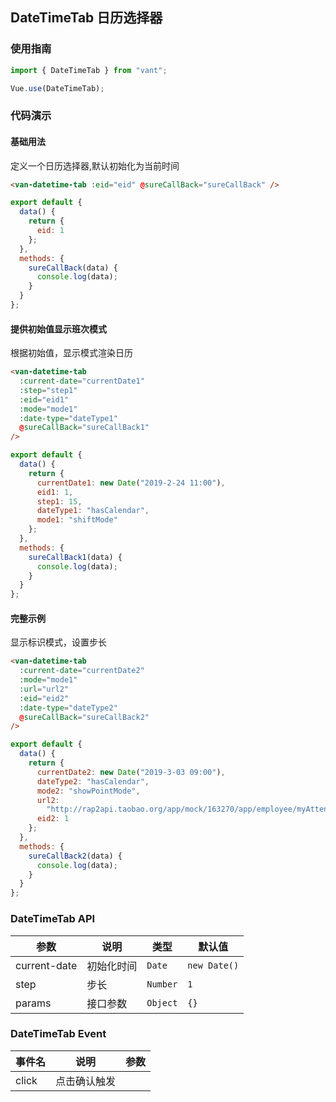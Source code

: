 ## DateTimeTab 日历选择器

### 使用指南

```javascript
import { DateTimeTab } from "vant";

Vue.use(DateTimeTab);
```

### 代码演示

#### 基础用法

定义一个日历选择器,默认初始化为当前时间

```html
<van-datetime-tab :eid="eid" @sureCallBack="sureCallBack" />
```

```js
export default {
  data() {
    return {
      eid: 1
    };
  },
  methods: {
    sureCallBack(data) {
      console.log(data);
    }
  }
};
```

#### 提供初始值显示班次模式

根据初始值，显示模式渲染日历

```html
<van-datetime-tab
  :current-date="currentDate1"
  :step="step1"
  :eid="eid1"
  :mode="mode1"
  :date-type="dateType1"
  @sureCallBack="sureCallBack1"
/>
```

```js
export default {
  data() {
    return {
      currentDate1: new Date("2019-2-24 11:00"),
      eid1: 1,
      step1: 15,
      dateType1: "hasCalendar",
      mode1: "shiftMode"
    };
  },
  methods: {
    sureCallBack1(data) {
      console.log(data);
    }
  }
};
```

#### 完整示例

显示标识模式，设置步长

```html
<van-datetime-tab
  :current-date="currentDate2"
  :mode="mode1"
  :url="url2"
  :eid="eid2"
  :date-type="dateType2"
  @sureCallBack="sureCallBack2"
/>
```

```javascript
export default {
  data() {
    return {
      currentDate2: new Date("2019-3-03 09:00"),
      dateType2: "hasCalendar",
      mode2: "showPointMode",
      url2:
        "http://rap2api.taobao.org/app/mock/163270/app/employee/myAttendanceData.htm",
      eid2: 1
    };
  },
  methods: {
    sureCallBack2(data) {
      console.log(data);
    }
  }
};
```

### DateTimeTab API

| 参数         | 说明       | 类型     | 默认值       |
| ------------ | ---------- | -------- | ------------ |
| current-date | 初始化时间 | `Date`   | `new Date()` |
| step         | 步长       | `Number` | `1`          |
| params       | 接口参数   | `Object` | `{}`         |

### DateTimeTab Event

| 事件名 | 说明         | 参数 |
| ------ | ------------ | ---- |
| click  | 点击确认触发 |      |
